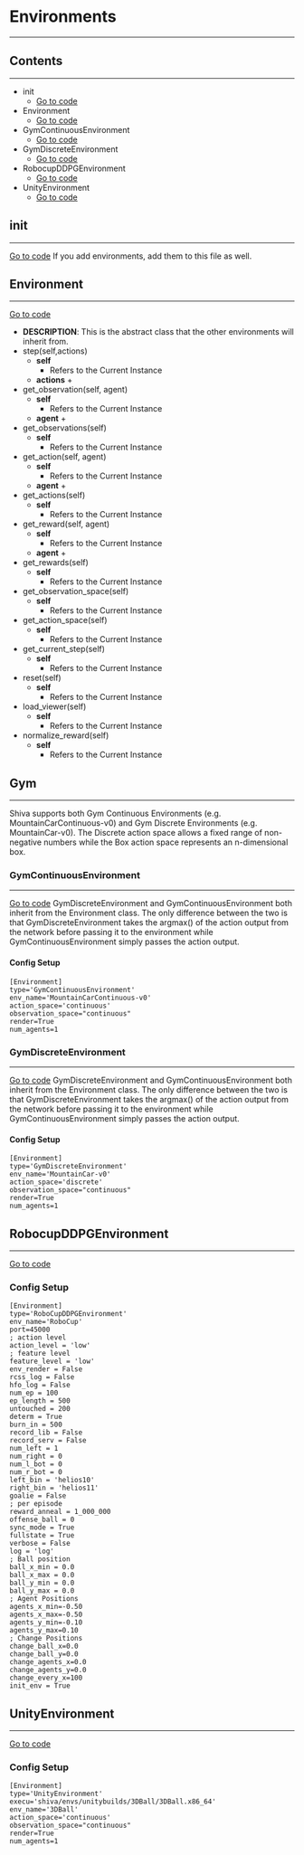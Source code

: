 # Environments
___
## Contents
___
*   init
    * [Go to code]()
*   Environment
    * [Go to code](https://github.com/nflux/Control-Tasks/blob/demo/shiva/shiva/envs/Environment.py)
*   GymContinuousEnvironment
    * [Go to code](https://github.com/nflux/Control-Tasks/blob/demo/shiva/shiva/envs/GymContinuousEnvironment.py)
*   GymDiscreteEnvironment
    * [Go to code](https://github.com/nflux/Control-Tasks/blob/demo/shiva/shiva/envs/GymDiscreteEnvironment.py)
*   RobocupDDPGEnvironment
    * [Go to code](https://github.com/nflux/Control-Tasks/blob/demo/shiva/shiva/envs/RoboCupDDPGEnvironment.py)
*   UnityEnvironment
    * [Go to code](https://github.com/nflux/Control-Tasks/blob/demo/shiva/shiva/envs/UnityEnvironment.py)


## init
___
[Go to code](https://github.com/nflux/Control-Tasks/blob/demo/shiva/shiva/envs/__init__.py)
If you add environments, add them to this file as well.

##  Environment
___
[Go to code](https://github.com/nflux/Control-Tasks/blob/demo/shiva/shiva/envs/Environment.py)
*   **DESCRIPTION**: This is the abstract class that the other environments will inherit from.
*   step(self,actions)
    -   **self**
        +   Refers to the Current Instance
    -   **actions**
        +   
*   get_observation(self, agent)
    -   **self**
        +   Refers to the Current Instance
    -   **agent**
        +   
*   get_observations(self)
    -   **self**
        +   Refers to the Current Instance
*   get_action(self, agent)
    -   **self**
        +   Refers to the Current Instance
    -   **agent**
        +   
*   get_actions(self)
    -   **self**
        +   Refers to the Current Instance 
*   get_reward(self, agent)
    -   **self**
        +   Refers to the Current Instance
    -   **agent**
        +   
*   get_rewards(self)
    -   **self**
        +   Refers to the Current Instance
*   get_observation_space(self)
    -   **self**
        +   Refers to the Current Instance
*   get_action_space(self)
    -   **self**
        +   Refers to the Current Instance 
*   get_current_step(self)
    -   **self**
        +   Refers to the Current Instance 
*   reset(self)
    -   **self**
        +   Refers to the Current Instance 
*   load_viewer(self)
    -   **self**
        +   Refers to the Current Instance  
*   normalize_reward(self)
    -   **self**
        +   Refers to the Current Instance  

## Gym
___
Shiva supports both Gym Continuous Environments (e.g. MountainCarContinuous-v0) and Gym Discrete Environments (e.g. MountainCar-v0). The Discrete action space allows a fixed range of non-negative numbers while the Box action space represents an n-dimensional box.
###  GymContinuousEnvironment
___
[Go to code](https://github.com/nflux/Control-Tasks/blob/demo/shiva/shiva/envs/GymContinuousEnvironment.py)
GymDiscreteEnvironment and GymContinuousEnvironment both inherit from the Environment class. The only difference between the two is that GymDiscreteEnvironment takes the argmax() of the action output from the network before passing it to the environment while GymContinuousEnvironment simply passes the action output.
#### Config Setup
```
[Environment]
type='GymContinuousEnvironment'
env_name='MountainCarContinuous-v0'
action_space='continuous'
observation_space="continuous"
render=True
num_agents=1

```

###  GymDiscreteEnvironment
___
[Go to code](https://github.com/nflux/Control-Tasks/blob/demo/shiva/shiva/envs/GymDiscreteEnvironment.py)
GymDiscreteEnvironment and GymContinuousEnvironment both inherit from the Environment class. The only difference between the two is that GymDiscreteEnvironment takes the argmax() of the action output from the network before passing it to the environment while GymContinuousEnvironment simply passes the action output.
#### Config Setup
```
[Environment]
type='GymDiscreteEnvironment'
env_name='MountainCar-v0'
action_space='discrete'
observation_space="continuous"
render=True
num_agents=1
```

##  RobocupDDPGEnvironment
___
[Go to code](https://github.com/nflux/Control-Tasks/blob/demo/shiva/shiva/envs/RoboCupDDPGEnvironment.py)
### Config Setup
```
[Environment]
type='RoboCupDDPGEnvironment'
env_name='RoboCup'
port=45000
; action level
action_level = 'low'
; feature level
feature_level = 'low'
env_render = False
rcss_log = False
hfo_log = False
num_ep = 100
ep_length = 500
untouched = 200
determ = True
burn_in = 500
record_lib = False
record_serv = False
num_left = 1
num_right = 0
num_l_bot = 0
num_r_bot = 0
left_bin = 'helios10'
right_bin = 'helios11'
goalie = False
; per episode
reward_anneal = 1_000_000
offense_ball = 0
sync_mode = True
fullstate = True
verbose = False
log = 'log'
; Ball position
ball_x_min = 0.0
ball_x_max = 0.0
ball_y_min = 0.0
ball_y_max = 0.0
; Agent Positions
agents_x_min=-0.50
agents_x_max=-0.50
agents_y_min=-0.10
agents_y_max=0.10
; Change Positions
change_ball_x=0.0
change_ball_y=0.0
change_agents_x=0.0
change_agents_y=0.0
change_every_x=100
init_env = True
```
## UnityEnvironment
___
[Go to code](https://github.com/nflux/Control-Tasks/blob/demo/shiva/shiva/envs/UnityEnvironment.py)
### Config Setup
```
[Environment]
type='UnityEnvironment'
execu='shiva/envs/unitybuilds/3DBall/3DBall.x86_64'
env_name='3DBall'
action_space='continuous'
observation_space="continuous"
render=True
num_agents=1
```
